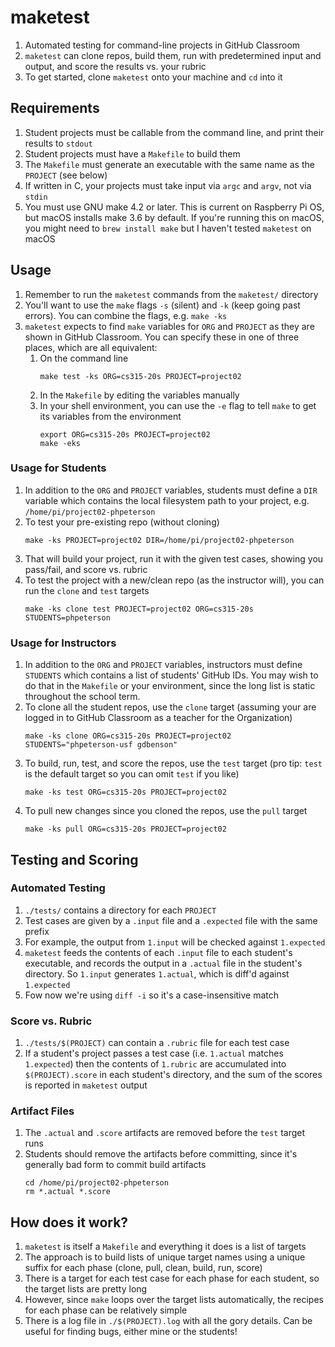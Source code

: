 # maketest
1. Automated testing for command-line projects in GitHub Classroom
1. `maketest` can clone repos, build them, run with predetermined input and output, 
and score the results vs. your rubric
1. To get started, clone `maketest` onto your machine and `cd` into it

## Requirements
1. Student projects must be callable from the command line, and print their results to `stdout`
1. Student projects must have a `Makefile` to build them
1. The `Makefile` must generate an executable with the same name as the `PROJECT` (see below)
1. If written in C, your projects must take input via `argc` and `argv`, not via `stdin`
1. You must use GNU make 4.2 or later. This is current on Raspberry Pi OS, but macOS installs 
make 3.6 by default. If you're running this on macOS, you might need to `brew install make` 
but I haven't tested `maketest` on macOS

## Usage 

1. Remember to run the `maketest` commands from the `maketest/` directory
1. You'll want to use the `make` flags `-s` (silent) and `-k` (keep going past errors). You can 
combine the flags, e.g. `make -ks`
1. `maketest` expects to find `make` variables for `ORG` and `PROJECT` as they are 
shown in GitHub Classroom. You can specify these in one of three places, which are all equivalent:
    1. On the command line
        <pre><code>make test -ks ORG=cs315-20s PROJECT=project02</code></pre>
    1. In the `Makefile` by editing the variables manually
    1. In your shell environment, you can use the `-e` flag to tell `make` to get its variables 
    from the environment
        <pre><code>export ORG=cs315-20s PROJECT=project02<br>make -eks</code></pre>

### Usage for Students
1. In addition to the `ORG` and `PROJECT` variables, students must define a `DIR` variable
which contains the local filesystem path to your project, e.g. `/home/pi/project02-phpeterson`
1. To test your pre-existing repo (without cloning)
    <pre><code>make -ks PROJECT=project02 DIR=/home/pi/project02-phpeterson</code></pre> 
1. That will build your project, run it with the given test cases, showing you pass/fail, 
and score vs. rubric
1. To test the project with a new/clean repo (as the instructor will), you can run the `clone` 
and `test` targets
    <pre><code>make -ks clone test PROJECT=project02 ORG=cs315-20s STUDENTS=phpeterson</code></pre>

### Usage for Instructors
1. In addition to the `ORG` and `PROJECT` variables, instructors must define `STUDENTS` which 
contains a list of students' GitHub IDs. You may wish to do that in the `Makefile` or your 
environment, since the long list is static throughout the school term.
1. To clone all the student repos, use the `clone` target (assuming your are logged in to 
GitHub Classroom as a teacher for the Organization)
    <pre><code>make -ks clone ORG=cs315-20s PROJECT=project02 STUDENTS="phpeterson-usf gdbenson"</code></pre> 
1. To build, run, test, and score the repos, use the `test` target (pro tip: `test` is
    the default target so you can omit `test` if you like)
    <pre><code>make -ks test ORG=cs315-20s PROJECT=project02</code></pre>
1. To pull new changes since you cloned the repos, use the `pull` target
    <pre><code>make -ks pull ORG=cs315-20s PROJECT=project02</code></pre>

## Testing and Scoring

### Automated Testing
1. `./tests/` contains a directory for each `PROJECT`
1. Test cases are given by a `.input` file and a `.expected` file with the same prefix
1. For example, the output from `1.input` will be checked against `1.expected`
1. `maketest` feeds the contents of each `.input` file to each student's executable, 
and records the output in a `.actual` file in the student's directory. So `1.input` generates 
`1.actual`, which is diff'd against `1.expected`
1. Fow now we're using `diff -i` so it's a case-insensitive match

### Score vs. Rubric
1. `./tests/$(PROJECT)` can contain a `.rubric` file for each test case
1. If a student's project passes a test case (i.e. `1.actual` matches `1.expected`) then the 
contents of `1.rubric` are accumulated into `$(PROJECT).score` in each student's directory, 
and the sum of the scores is reported in `maketest` output

### Artifact Files
1. The `.actual` and `.score` artifacts are removed before the `test` target runs
1. Students should remove the artifacts before committing, since it's generally bad form
to commit build artifacts
    <pre><code>cd /home/pi/project02-phpeterson<br>rm *.actual *.score</code></pre> 

## How does it work?
1. `maketest` is itself a `Makefile` and everything it does is a list of targets
1. The approach is to build lists of unique target names using a unique suffix for
each phase (clone, pull, clean, build, run, score)
1. There is a target for each test case for each phase for each student, so the target lists
are pretty long
1. However, since `make` loops over the target lists automatically, the recipes for each phase
can be relatively simple
1. There is a log file in `./$(PROJECT).log` with all the gory details. Can be useful for 
finding bugs, either mine or the students!
